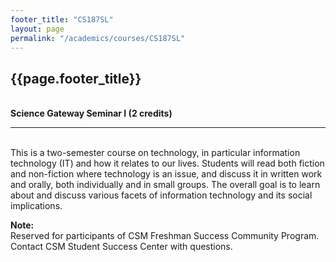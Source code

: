 ```yaml
---
footer_title: "CS187SL"
layout: page
permalink: "/academics/courses/CS187SL"
---
```


## {{page.footer_title}}

\
**Science Gateway Seminar I (2 credits)**

---

\
This is a two-semester course on technology, in particular information technology (IT) and how it relates to our lives. Students will read both fiction and non-fiction where technology is an issue, and discuss it in written work and orally, both individually and in small groups. The overall goal is to learn about and discuss various facets of information technology and its social implications.

**Note:**
\
Reserved for participants of CSM Freshman Success Community Program. Contact CSM Student Success Center with questions.
